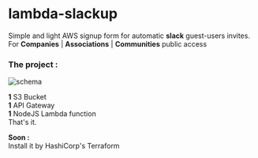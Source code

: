 # **lambda-slackup**
Simple and light AWS signup form for automatic **slack** guest-users invites.  
For **Companies** | **Associations** | **Communities** public access

### The project :

![schema](http://slack.slash16.org/test6.png)

**1** S3 Bucket  
**1** API Gateway  
**1** NodeJS Lambda function  
That's it.

**Soon :**  
Install it by HashiCorp's Terraform
